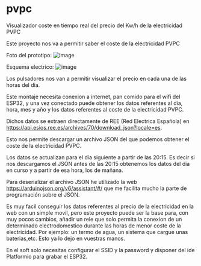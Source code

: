 # pvpc
Visualizador coste en tiempo real del precio del Kw/h de la electricidad PVPC

Este proyecto nos va a permitir saber el coste de la electricidad PVPC

Foto del prototipo:
![image](https://user-images.githubusercontent.com/48222471/216771040-a1290710-e25a-4d1b-8bd3-cba4f3a47e85.png)

Esquema electrico:
![image](https://user-images.githubusercontent.com/48222471/216772632-8a354635-f90f-4a34-9ace-0c455f1b3070.png)

Los pulsadores nos van a permitir visualizar el precio en cada una de las horas del dia.

Este montaje necesita conexion a internet, pan comido para el wifi del ESP32, y una vez conectado puede obtener los datos referentes al día, hora, mes y año y los  datos referentes al coste de la electricidad PVPC. 

Dichos datos se extraen directamente de REE (Red Electrica Española) en https://api.esios.ree.es/archives/70/download_json?locale=es.

Esto nos permite descargar un archivo JSON del que podemos obtener el coste de la electricidad PVPC.

Los datos se actualizan para el día siguiente a partir de las 20:15. Es decir si nos descargamos el JSON antes de las 20:15 obtenemos los datos del dia en curso y a partir de esa hora, los de mañana.

Para deserializar el archivo JSON he utilizado la web https://arduinojson.org/v6/assistant/#/ que me facilita mucho la parte de programación sobre el JSON.

Es muy facil conseguir los datos referentes al precio de la electricidad en la web con un simple movil, pero este proyecto puede ser la base para, con muy pocos cambios, añadir un rele que solo permita la conexion de un determinado electrodomestico durante las horas de menor coste de la electricidad. Por ejemplo: un termo de agua, un sistema que cargue unas baterias,etc. Esto ya lo dejo en vuestras manos.

En el  soft solo necesitas configurar el SSID y la password y disponer del ide Platformio para grabar el ESP32.






